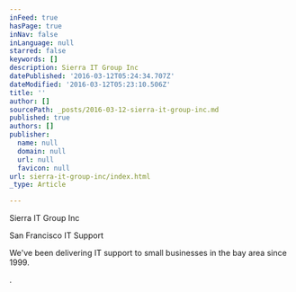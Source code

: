 ```yaml
---
inFeed: true
hasPage: true
inNav: false
inLanguage: null
starred: false
keywords: []
description: Sierra IT Group Inc
datePublished: '2016-03-12T05:24:34.707Z'
dateModified: '2016-03-12T05:23:10.506Z'
title: ''
author: []
sourcePath: _posts/2016-03-12-sierra-it-group-inc.md
published: true
authors: []
publisher:
  name: null
  domain: null
  url: null
  favicon: null
url: sierra-it-group-inc/index.html
_type: Article

---
```

Sierra IT Group Inc

San Francisco IT Support

We've been delivering IT support to small businesses in the bay area since 1999\.

.